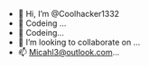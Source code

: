 - 👋 Hi, I’m @Coolhacker1332
- 👀 Codeing ...
- 🌱 Codeing...
- 💞️ I’m looking to collaborate on ...
- 📫 Micahl3@outlook.com...

<!---
Coolhacker1332/Coolhacker1332 is a ✨ special ✨ repository because its `README.md` (this file) appears on your GitHub profile.
You can click the Preview link to take a look at your changes.
--->
